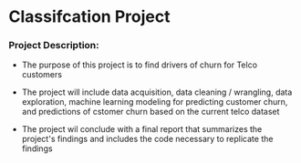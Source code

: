 # Classifcation Project

### Project Description:
- The purpose of this project is to find drivers of churn for Telco customers

- The project will include data acquisition, data cleaning / wrangling, data exploration, machine learning modeling for predicting customer churn, and predictions of cstomer churn based on the current telco dataset

- The project wil conclude with a final report that summarizes the project's findings and includes the code necessary to replicate the findings
